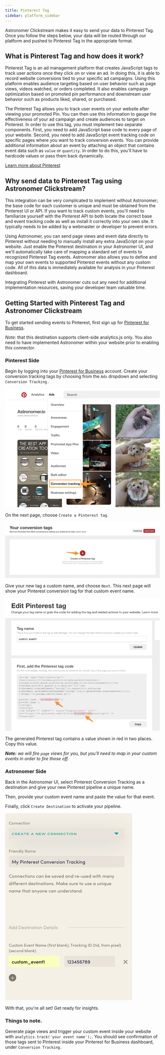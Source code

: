 ```yaml
---
title: Pinterest Tag
sidebar: platform_sidebar
---
```

Astronomer Clickstream makes it easy to send your data to Pinterest Tag. Once you follow the steps below, your data will be routed through our platform and pushed to Pinterest Tag in the appropriate format.

## What is Pinterest Tag and how does it work?

Pinterest Tag is an ad management platform that creates JavaScript tags to track user actions once they click on or view an ad. In doing this, it is able to record website conversions tied to your specific ad campaigns. Using this platform enables audience targeting based on user behavior such as page views, videos watched, or orders completed. It also enables campaign optimization based on promoted pin performance and downstream user behavior such as products liked, shared, or purchased.

The Pinterest Tag allows you to track user events on your website after viewing your promoted Pin. You can then use this information to gauge the effectiveness of your ad campaign and create audiences to target on Pinterest. In order to use this tag, you must implement two separate components. First, you need to add JavaScript base code to every page of your website. Second, you need to add JavaScript event tracking code on specific pages where you want to track conversion events. You can provide additional information about an event by attaching an object that contains event data such as `value` or `quantity`. In order to do this, you'll have to hardcode values or pass them back dynamically.

[Learn more about Pinterest](https://business.pinterest.com/en)

## Why send data to Pinterest Tag using Astronomer Clickstream?

This integration can be very complicated to implement without Astronomer; the base code for each customer is unique and must be obtained from the Pinterest UI or API. If you want to track custom events, you'll need to familiarize yourself with the Pinterest API to both locate the correct base and event tracking code as well as install it correctly into your own site. It typically needs to be added by a webmaster or developer to prevent errors.

Using Astronomer, you can send page views and event data directly to Pinterest without needing to manually install any extra JavaScript on your website. Just enable the Pinterest destination in your Astronomer UI, and we'll automatically take care of mapping a standard set of events to recognized Pinterest Tag events. Astronomer also allows you to define and map your own events to supported Pinterest events without any custom code. All of this data is immediately available for analysis in your Pinterest dashboard.

Integrating Pinterest with Astronomer cuts out any need for additional implementation resources, saving your developer team valuable time.

## Getting Started with Pinterest Tag and Astronomer Clickstream

To get started sending events to Pinterest, first sign up for [Pinterest for Business](https://business.pinterest.com/en).

*Note*:  that this destination supports client-side analytics.js only.  You also need to have implemented Astronomer within your website prior to enabling this connector.

### Pinterest Side

Begin by logging into your [Pinterest for Business](https://business.pinterest.com/en) account. Create your conversion tracking tags by choosing from the `Ads` dropdown and selecting `Conversion Tracking.`

![pinterest1](../../../images/pinterest1.png)

On the next page, choose `Create a Pinterest tag`.

![pinterest2](../../../images/pinterest2.png)

Give your new tag a custom name, and choose `Next`. This next page will show your Pinterest conversion tag for that custom event name.

![pinterest3](../../../images/pinterest3.png)

The generated Pinterest tag contains a value shown in red in two places. Copy this value.

***Note:** we will fire `page` views for you, but you'll need to map in your custom events in order to fire those off.*

### Astronomer Side

Back in the Astronomer UI, select Pinterest Conversion Tracking as a destination and give your new Pinterest pipeline a unique name.

Then, provide your custom event name and paste the value for that event.

Finally, click `Create Destination` to activate your pipeline.

![pinterest4](../../../images/pinterest4.png)

With that, you're all set! Get ready for insights.

### Things to note.

Generate page views and trigger your custom event inside your website with `analytics.track('your event name');`. You should see confirmation of those tags sent to Pinterest inside your Pinterest for Business dashboard, under `Conversion Tracking.`
